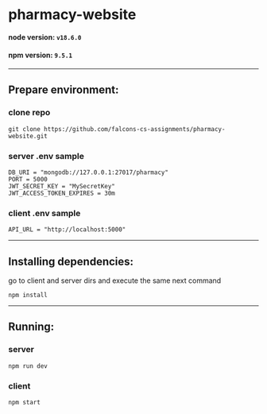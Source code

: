 # pharmacy-website

#### node version: ```v18.6.0```
#### npm version: ```9.5.1```

___

## Prepare environment:

### clone repo
```
git clone https://github.com/falcons-cs-assignments/pharmacy-website.git
```

### server .env sample
```
DB_URI = "mongodb://127.0.0.1:27017/pharmacy"
PORT = 5000
JWT_SECRET_KEY = "MySecretKey"
JWT_ACCESS_TOKEN_EXPIRES = 30m
```

### client .env sample
```
API_URL = "http://localhost:5000"
```

___

## Installing dependencies:
go to client and server dirs and execute the same next command
```
npm install
```

___

## Running:

### server
```
npm run dev
```

### client
```
npm start
```

